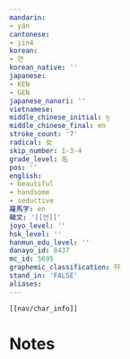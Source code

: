 ```yaml
---
mandarin:
- yán
cantonese:
- jin4
korean:
- 연
korean_native: ''
japanese:
- KEN
- GEN
japanese_nanori: ''
vietnamese:
middle_chinese_initial: ŋ
middle_chinese_final: en
stroke_count: '7'
radical: 女
skip_number: 1-3-4
grade_level: 名
pos: ''
english:
- beautiful
- handsome
- seductive
羅馬字: en
韓文: '[[언]]'
joyo_level: ''
hsk_level: ''
hanmun_edu_level: ''
danayo_id: 8437
mc_id: 5695
graphemic_classification: 幵
stand_in: 'FALSE'
aliases:
---
```

```meta-bind-embed
[[nav/char_info]]
```

# Notes

